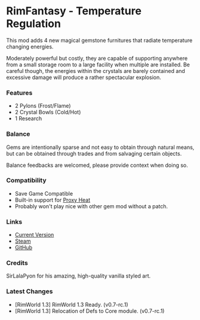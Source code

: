 # RimFantasy - Temperature Regulation

This mod adds 4 new magical gemstone furnitures that radiate temperature changing energies.

Moderately powerful but costly, they are capable of supporting anywhere from a small storage room to a large facility when multiple are installed. Be careful though, the energies within the crystals are barely contained and excessive damage will produce a rather spectacular explosion.

### Features

- 2 Pylons (Frost/Flame)
- 2 Crystal Bowls (Cold/Hot)
- 1 Research

### Balance

Gems are intentionally sparse and not easy to obtain through natural means, but can be obtained through trades and from salvaging certain objects.

Balance feedbacks are welcomed, please provide context when doing so.

### Compatibility

- Save Game Compatible
- Built-in support for [Proxy Heat](https://steamcommunity.com/sharedfiles/filedetails/?id=2365526329)
- Probably won't play nice with other gem mod without a patch.

### Links

- [Current Version](https://github.com/Sierra0003/RimFantasy---Temperature-Pylons/releases/tag/v0.7-rc.1)
- [Steam](https://steamcommunity.com/sharedfiles/filedetails/?id=1234567890)
- [GitHub](https://github.com/Sierra0003/RimFantasy---Temperature-Pylons)

### Credits

SirLalaPyon for his amazing, high-quality vanilla styled art.

### Latest Changes

- [RimWorld 1.3] RimWorld 1.3 Ready. (v0.7-rc.1)
- [RimWorld 1.3] Relocation of Defs to Core module. (v0.7-rc.1)